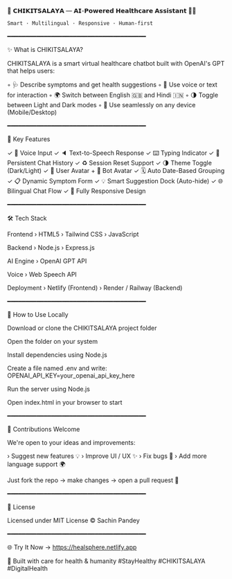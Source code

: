🌿 𝗖𝗛𝗜𝗞𝗜𝗧𝗦𝗔𝗟𝗔𝗬𝗔 — 𝗔𝗜-𝗣𝗼𝘄𝗲𝗿𝗲𝗱 𝗛𝗲𝗮𝗹𝘁𝗵𝗰𝗮𝗿𝗲 𝗔𝘀𝘀𝗶𝘀𝘁𝗮𝗻𝘁 🤖💊


    Smart · Multilingual · Responsive · Human-first

━━━━━━━━━━━━━━━━━━━━━━━━━━━━━━━━━━━━━━

✨ What is CHIKITSALAYA?

CHIKITSALAYA is a smart virtual healthcare chatbot built with OpenAI's GPT that helps users:

◦ 🩺 Describe symptoms and get health suggestions
◦ 🧠 Use voice or text for interaction
◦ 🌍 Switch between English 🇬🇧 and Hindi 🇮🇳
◦ 🌗 Toggle between Light and Dark modes
◦ 📱 Use seamlessly on any device (Mobile/Desktop)

━━━━━━━━━━━━━━━━━━━━━━━━━━━━━━━━━━━━━━

🚀 Key Features

✓ 🎤 Voice Input
✓ 🔈 Text-to-Speech Response
✓ ⌨️ Typing Indicator
✓ 💾 Persistent Chat History
✓ ♻️ Session Reset Support
✓ 🌗 Theme Toggle (Dark/Light)
✓ 👤 User Avatar + 🤖 Bot Avatar
✓ 🗓️ Auto Date-Based Grouping
✓ 📋 Dynamic Symptom Form
✓ 💡 Smart Suggestion Dock (Auto-hide)
✓ 🌐 Bilingual Chat Flow
✓ 📱 Fully Responsive Design

━━━━━━━━━━━━━━━━━━━━━━━━━━━━━━━━━━━━━━

🛠 Tech Stack

Frontend
› HTML5
› Tailwind CSS
› JavaScript

Backend
› Node.js
› Express.js

AI Engine
› OpenAI GPT API

Voice
› Web Speech API

Deployment
› Netlify (Frontend)
› Render / Railway (Backend)

━━━━━━━━━━━━━━━━━━━━━━━━━━━━━━━━━━━━━━

🧪 How to Use Locally

Download or clone the CHIKITSALAYA project folder

Open the folder on your system

Install dependencies using Node.js

Create a file named .env and write:
OPENAI_API_KEY=your_openai_api_key_here

Run the server using Node.js

Open index.html in your browser to start

━━━━━━━━━━━━━━━━━━━━━━━━━━━━━━━━━━━━━━

🤝 Contributions Welcome

We're open to your ideas and improvements:

› Suggest new features 💡
› Improve UI / UX ✨
› Fix bugs 🐞
› Add more language support 🌍

Just fork the repo → make changes → open a pull request 🔁

━━━━━━━━━━━━━━━━━━━━━━━━━━━━━━━━━━━━━━

📄 License

Licensed under MIT License
© Sachin Pandey

━━━━━━━━━━━━━━━━━━━━━━━━━━━━━━━━━━━━━━

🌐 Try It Now → https://healsphere.netlify.app

🫶 Built with care for health & humanity
#StayHealthy #CHIKITSALAYA #DigitalHealth
